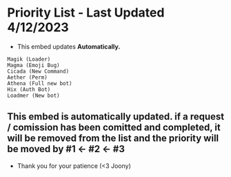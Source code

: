 # Priority List - Last Updated 4/12/2023

- This embed updates **Automatically.**

```
Magik (Loader)
Magma (Emoji Bug)
Cicada (New Command)
Aether (Perm)
Athena (Full new bot)
Hix (Auth Bot)
Loadmer (New bot)
```

## This embed is automatically updated. if a request / comission has been comitted and completed, it will be removed from the list and the priority will be moved by #1 <- #2 <- #3

- Thank you for your patience (<3 Joony)
